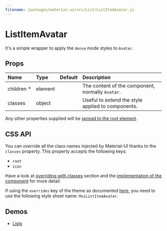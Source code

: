 ```yaml
---
filename: /packages/material-ui/src/List/ListItemAvatar.js
---
```


<!--- This documentation is automatically generated, do not try to edit it. -->

# ListItemAvatar

It's a simple wrapper to apply the `dense` mode styles to `Avatar`.

## Props

| Name | Type | Default | Description |
|:-----|:-----|:--------|:------------|
| <span class="prop-name required">children *</span> | <span class="prop-type">element |  | The content of the component, normally `Avatar`. |
| <span class="prop-name">classes</span> | <span class="prop-type">object |  | Useful to extend the style applied to components. |

Any other properties supplied will be [spread to the root element](/guides/api#spread).

## CSS API

You can override all the class names injected by Material-UI thanks to the `classes` property.
This property accepts the following keys:
- `root`
- `icon`

Have a look at [overriding with classes](/customization/overrides#overriding-with-classes) section
and the [implementation of the component](https://github.com/mui-org/material-ui/tree/v1-beta/packages/material-ui/src/List/ListItemAvatar.js)
for more detail.

If using the `overrides` key of the theme as documented
[here](/customization/themes#customizing-all-instances-of-a-component-type),
you need to use the following style sheet name: `MuiListItemAvatar`.

## Demos

- [Lists](/demos/lists)

